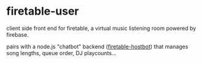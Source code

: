 # firetable-user
client side front end for firetable, a virtual music listening room powered by firebase.

pairs with a node.js "chatbot" backend ([firetable-hostbot](https://github.com/mxew/firetable-hostbot)) that manages song lengths, queue order, DJ playcounts...
